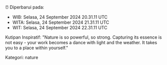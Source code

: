 ⏰ Diperbarui pada:
- WIB: Selasa, 24 September 2024 20.31.11 UTC
- WITA: Selasa, 24 September 2024 21.31.11 UTC
- WIT: Selasa, 24 September 2024 22.31.11 UTC

Kutipan Inspiratif:
"Nature is so powerful, so strong. Capturing its essence is not easy - your work becomes a dance with light and the weather. It takes you to a place within yourself."


Kategori: nature

